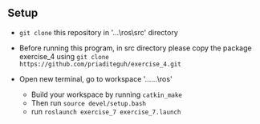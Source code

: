 ## Setup

- ```git clone``` this repository in '...\ros\src' directory 

- Before running this program, in src directory please copy the package exercise_4 using ```git clone https://github.com/priaditeguh/exercise_4.git``` 

- Open new terminal, go to workspace '...\...\ros' 
	- Build your workspace by running ```catkin_make```
	- Then run ```source devel/setup.bash```
	- run ```roslaunch exercise_7 exercise_7.launch```
